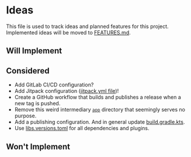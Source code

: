 # Ideas

This file is used to track ideas and planned features for this project. Implemented ideas will be moved to [FEATURES.md](./docs/FEATURES.md).

## Will Implement

## Considered

- Add GitLab CI/CD configuration?
- Add Jitpack configuration ([jitpack.yml file](./jitpack.yml))!
- Create a GitHub workflow that builds and publishes a release when a new tag is pushed.
- Remove this weird intermediary [`app`](./app) directory that seemingly serves no purpose.
- Add a publishing configuration. And in general update [build.gradle.kts](./app/build.gradle.kts).
- Use [libs.versions.toml](./gradle/libs.versions.toml) for all dependencies and plugins.

## Won't Implement
